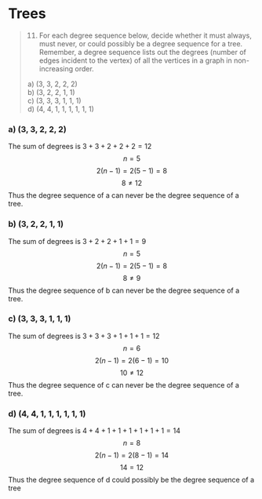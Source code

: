 # Trees

> 11) For each degree sequence below, decide whether it must always, must never, or could possibly be a degree sequence for a tree. Remember, a degree sequence lists out the degrees (number of edges incident to the vertex) of all the vertices in a graph in non-increasing order.
>
> a) (3, 3, 2, 2, 2)  
> b) (3, 2, 2, 1, 1)  
> c) (3, 3, 3, 1, 1, 1)  
> d) (4, 4, 1, 1, 1, 1, 1, 1)  

### a) (3, 3, 2, 2, 2)  
The sum of degrees is $3+3+2+2+2=12$  
$$n=5$$
$$2(n-1)=2(5-1)=8$$
$$8\neq 12$$
Thus the degree sequence of a can never be the degree sequence of a tree.

### b) (3, 2, 2, 1, 1)
The sum of degrees is $3+2+2+1+1=9$  
$$n=5$$
$$2(n-1)=2(5-1)=8$$
$$8\neq 9$$
Thus the degree sequence of b can never be the degree sequence of a tree.

### c) (3, 3, 3, 1, 1, 1)
The sum of degrees is $3+3+3+1+1+1=12$  
$$n=6$$
$$2(n-1)=2(6-1)=10$$
$$10\neq 12$$
Thus the degree sequence of c can never be the degree sequence of a tree.

### d) (4, 4, 1, 1, 1, 1, 1, 1)
The sum of degrees is $4+4+1+1+1+1+1+1=14$  
$$n=8$$
$$2(n-1)=2(8-1)=14$$
$$14=12$$
Thus the degree sequence of d could possibly be the degree sequence of a tree
